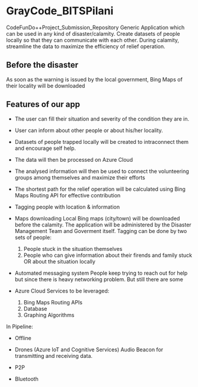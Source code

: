 # GrayCode_BITSPilani
CodeFunDo++Project_Submission_Repository
Generic Application which can be used in any kind of disaster/calamity. Create datasets of people locally so that they can communicate with each other. During calamity, streamline the data to maximize the efficiency of relief operation. 

## Before the disaster
As soon as the warning is issued by the local government, Bing Maps of their locality will be downloaded
## Features of our app
* The user can fill their situation and severity of the condition they are in.
* User can inform about other people or about his/her locality.
* Datasets of people trapped locally will be created to intraconnect them and encourage self help.
* The data will then be processed on Azure Cloud
* The analysed information will then be used to connect the volunteering groups among themselves and maximize their efforts
* The shortest path for the relief operation will be calculated using Bing Maps Routing API for effective contribution
* Tagging people with location & information

* Maps downloading
Local Bing maps (city/town) will be downloaded before the calamity. The application will be administered by the Disaster Management Team and Goverment itself.
Tagging can be done by two sets of people:
   1. People stuck in the situation themselves
   2. People who can give information about their firends and family stuck OR about the situation locally

* Automated messaging system
People keep trying to reach out for help but since there is heavy networking problem. But still there are some 

* Azure Cloud Services to be leveraged:
  1. Bing Maps Routing APIs
  2. Database
  3. Graphing Algorithms

In Pipeline:
* Offline
* Drones (Azure IoT and Cognitive Services)
Audio Beacon for transmitting and receiving data. 

* P2P
* Bluetooth
